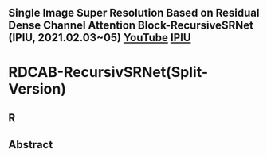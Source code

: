 ## Single Image Super Resolution Based on Residual Dense Channel Attention Block-RecursiveSRNet (IPIU, 2021.02.03~05) [YouTube](https://www.youtube.com/watch?v=BW7Z-MUu7m4) [IPIU](http://www.ipiu.or.kr/2021/index.php)

# RDCAB-RecursivSRNet(Split-Version)

## R
## Abstract
